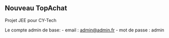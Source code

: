 ## Nouveau TopAchat ##
Projet JEE pour CY-Tech

Le compte admin de base:
    - email : admin@admin.fr
    - mot de passe : admin
